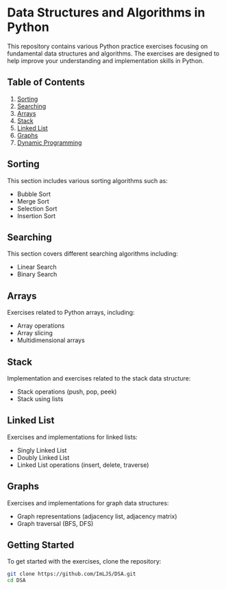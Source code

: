 # Data Structures and Algorithms in Python

This repository contains various Python practice exercises focusing on fundamental data structures and algorithms. The exercises are designed to help improve your understanding and implementation skills in Python.

## Table of Contents

1. [Sorting](#sorting)
2. [Searching](#searching)
3. [Arrays](#arrays)
4. [Stack](#stack)
5. [Linked List](#linked-list)
6. [Graphs](#graphs)
7. [Dynamic Programming](#dynamic)

## Sorting

This section includes various sorting algorithms such as:
- Bubble Sort
- Merge Sort
- Selection Sort
- Insertion Sort

## Searching

This section covers different searching algorithms including:
- Linear Search
- Binary Search

## Arrays

Exercises related to Python arrays, including:
- Array operations
- Array slicing
- Multidimensional arrays

## Stack

Implementation and exercises related to the stack data structure:
- Stack operations (push, pop, peek)
- Stack using lists

## Linked List

Exercises and implementations for linked lists:
- Singly Linked List
- Doubly Linked List
- Linked List operations (insert, delete, traverse)

## Graphs

Exercises and implementations for graph data structures:
- Graph representations (adjacency list, adjacency matrix)
- Graph traversal (BFS, DFS)

## Getting Started

To get started with the exercises, clone the repository:

```sh
git clone https://github.com/ImLJS/DSA.git
cd DSA
